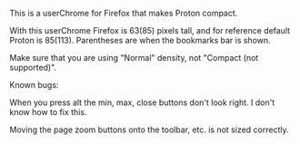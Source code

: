 This is a userChrome for Firefox that makes Proton compact.

With this userChrome Firefox is 63(85) pixels tall, and for reference default Proton is 85(113). Parentheses are when the bookmarks bar is shown.

Make sure that you are using "Normal" density, not "Compact (not supported)".

Known bugs: 

When you press alt the min, max, close buttons don't look right. I don't know how to fix this. 

Moving the page zoom buttons onto the toolbar, etc. is not sized correctly.
